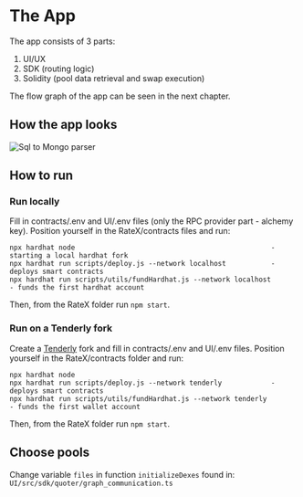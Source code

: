 # The App
The app consists of 3 parts:
1. UI/UX
2. SDK (routing logic)
3. Solidity (pool data retrieval and swap execution)

The flow graph of the app can be seen in the next chapter.

## How the app looks
<div style="flex: 1;">
    <img src="images/ui.png"
         alt="Sql to Mongo parser"
         style="max-width: 100%;" />
  </div>

## How to run

### Run locally
Fill in contracts/.env and UI/.env files (only the RPC provider part - alchemy key).
Position yourself in the RateX/contracts files and run:
```
npx hardhat node                                                - starting a local hardhat fork
npx hardhat run scripts/deploy.js --network localhost           - deploys smart contracts
npx hardhat run scripts/utils/fundHardhat.js --network localhost       - funds the first hardhat account
```
Then, from the RateX folder run `npm start`.

### Run on a Tenderly fork
Create a [Tenderly](https://tenderly.co/) fork and fill in contracts/.env and UI/.env files.
Position yourself in the RateX/contracts folder and run:
```
npx hardhat node
npx hardhat run scripts/deploy.js --network tenderly            - deploys smart contracts
npx hardhat run scripts/utils/fundHardhat.js --network tenderly       - funds the first wallet account
```
Then, from the RateX folder run `npm start`.


## Choose pools

Change variable `files` in function `initializeDexes` found in: <br>
 `UI/src/sdk/quoter/graph_communication.ts`
